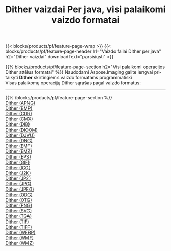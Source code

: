 ﻿---
title: Dither vaizdai Per java, visi palaikomi vaizdo formatai 
weight: 3920
url: /lt/java/dither 
lang: lt
langdirlevel: 2
locales: zh-hans,ja,it,ru,de,es,fr,nl,id,lt,pl,pt,vi,tr,ko,zh-hant,ar,hi,th,sv,cs,uk,he
description: Naudodami Aspose.Imaging galite lengvai sukurti Dither vaizdus per java
---

{{< blocks/products/pf/feature-page-wrap >}}
{{< blocks/products/pf/feature-page-header h1="Vaizdo failai Dither per java" h2="Dither vaizdai" downloadText="parsisiųsti" >}}


{{% blocks/products/pf/feature-page-section  h2="Visi palaikomi operacijos Dither attēlus formatai" %}}
Naudodami Aspose.Imaging galite lengvai pritaikyti **Dither** skirtingiems vaizdo formatams programmatiski
<br/>
Visas palaikomų operacijų Dither sąrašas pagal vaizdo formatus:
<hr/>
{{% /blocks/products/pf/feature-page-section %}}
<div class="container-fluid productfamilypage bg-gray">
    <div class="convertypes bg-gray agp-content section">
        <div class="container">
		<div class="row other-converters">
		    <div class='col-md-2 other-converter remove-lp remove-rp'><a href="/imaging/lt/java/dither/apng" >Dither (APNG)</a></div><div class='col-md-2 other-converter remove-lp remove-rp'><a href="/imaging/lt/java/dither/bmp" >Dither (BMP)</a></div><div class='col-md-2 other-converter remove-lp remove-rp'><a href="/imaging/lt/java/dither/cdr" >Dither (CDR)</a></div><div class='col-md-2 other-converter remove-lp remove-rp'><a href="/imaging/lt/java/dither/cmx" >Dither (CMX)</a></div><div class='col-md-2 other-converter remove-lp remove-rp'><a href="/imaging/lt/java/dither/dib" >Dither (DIB)</a></div><div class='col-md-2 other-converter remove-lp remove-rp'><a href="/imaging/lt/java/dither/dicom" >Dither (DICOM)</a></div><div class='col-md-2 other-converter remove-lp remove-rp'><a href="/imaging/lt/java/dither/djvu" >Dither (DJVU)</a></div><div class='col-md-2 other-converter remove-lp remove-rp'><a href="/imaging/lt/java/dither/dng" >Dither (DNG)</a></div><div class='col-md-2 other-converter remove-lp remove-rp'><a href="/imaging/lt/java/dither/emf" >Dither (EMF)</a></div><div class='col-md-2 other-converter remove-lp remove-rp'><a href="/imaging/lt/java/dither/emz" >Dither (EMZ)</a></div><div class='col-md-2 other-converter remove-lp remove-rp'><a href="/imaging/lt/java/dither/eps" >Dither (EPS)</a></div><div class='col-md-2 other-converter remove-lp remove-rp'><a href="/imaging/lt/java/dither/gif" >Dither (GIF)</a></div><div class='col-md-2 other-converter remove-lp remove-rp'><a href="/imaging/lt/java/dither/ico" >Dither (ICO)</a></div><div class='col-md-2 other-converter remove-lp remove-rp'><a href="/imaging/lt/java/dither/j2k" >Dither (J2K)</a></div><div class='col-md-2 other-converter remove-lp remove-rp'><a href="/imaging/lt/java/dither/jp2" >Dither (JP2)</a></div><div class='col-md-2 other-converter remove-lp remove-rp'><a href="/imaging/lt/java/dither/jpg" >Dither (JPG)</a></div><div class='col-md-2 other-converter remove-lp remove-rp'><a href="/imaging/lt/java/dither/jpeg" >Dither (JPEG)</a></div><div class='col-md-2 other-converter remove-lp remove-rp'><a href="/imaging/lt/java/dither/odg" >Dither (ODG)</a></div><div class='col-md-2 other-converter remove-lp remove-rp'><a href="/imaging/lt/java/dither/otg" >Dither (OTG)</a></div><div class='col-md-2 other-converter remove-lp remove-rp'><a href="/imaging/lt/java/dither/png" >Dither (PNG)</a></div><div class='col-md-2 other-converter remove-lp remove-rp'><a href="/imaging/lt/java/dither/svg" >Dither (SVG)</a></div><div class='col-md-2 other-converter remove-lp remove-rp'><a href="/imaging/lt/java/dither/tga" >Dither (TGA)</a></div><div class='col-md-2 other-converter remove-lp remove-rp'><a href="/imaging/lt/java/dither/tif" >Dither (TIF)</a></div><div class='col-md-2 other-converter remove-lp remove-rp'><a href="/imaging/lt/java/dither/tiff" >Dither (TIFF)</a></div><div class='col-md-2 other-converter remove-lp remove-rp'><a href="/imaging/lt/java/dither/webp" >Dither (WEBP)</a></div><div class='col-md-2 other-converter remove-lp remove-rp'><a href="/imaging/lt/java/dither/wmf" >Dither (WMF)</a></div><div class='col-md-2 other-converter remove-lp remove-rp'><a href="/imaging/lt/java/dither/wmz" >Dither (WMZ)</a></div>
                </div>
        </div>
    </div>
</div>
<br/>


